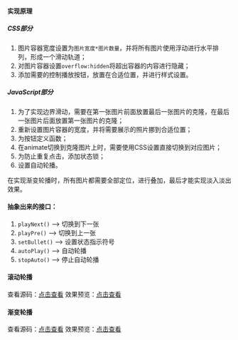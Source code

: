 #### 实现原理

##### CSS部分
1. 图片容器宽度设置为`图片宽度*图片数量`，并将所有图片使用浮动进行水平排列，形成一个滑动轨道；
2. 对图片容器设置`overflow:hidden`将超出容器的内容进行隐藏；
3. 添加需要的控制播放按钮，放置在合适位置，并进行样式设置。


##### JavaScript部分
1. 为了实现边界滑动，需要在第一张图片前面放置最后一张图片的克隆，在最后一张图片后面放置第一张图片的克隆；
2. 重新设置图片容器的宽度，并将需要展示的照片挪到合适位置；
3. 为按钮定义函数；
4. 在animate切换到克隆图片上时，需要使用CSS设置直接切换到对应图片；
5. 为防止重复点击，添加状态锁；
6. 设置自动轮播。

在实现渐变轮播时，所有图片都需要全部定位，进行叠加，最后才能实现淡入淡出效果。

#### 抽象出来的接口：
1. `playNext()` --> 切换到下一张
2. `playPre()` --> 切换到上一张
3. `setBullet()` -->  设置状态指示符号
4. `autoPlay()` -->  自动轮播
5. `stopAuto()` --> 停止自动轮播

#### 滚动轮播

查看源码：[点击查看](https://github.com/z2x/code-learning/blob/master/web/roll-carousel.html)
效果预览：[点击查看](https://anddi.gitee.io/blog/2018-02/code/roll-carousel.html)

#### 渐变轮播

查看源码：[点击查看](https://github.com/z2x/code-learning/blob/master/web/gradient-carousel.html)
效果预览：[点击查看](https://anddi.gitee.io/blog/2018-02/code/gradient-carousel.html)

